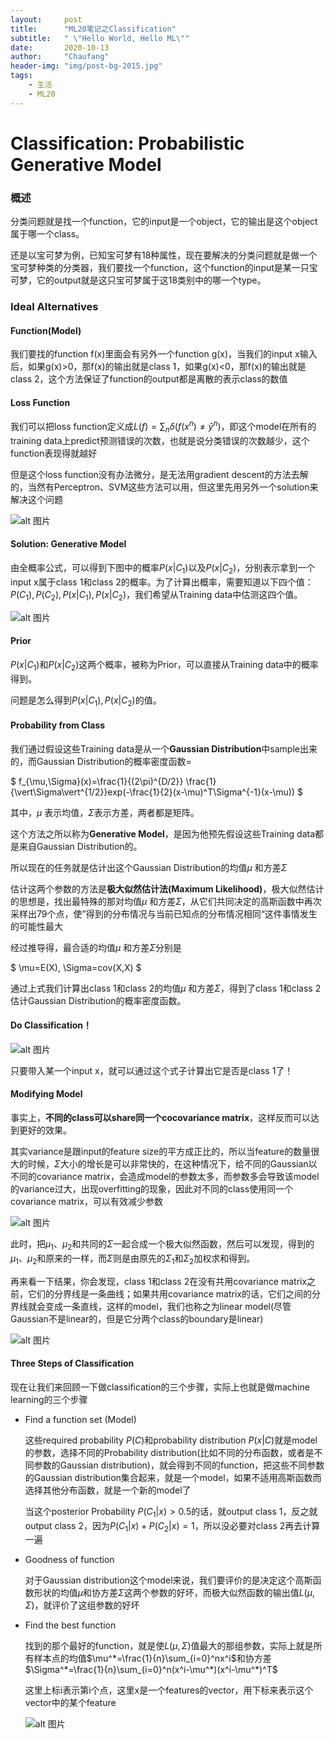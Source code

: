 ```yaml
---
layout:     post
title:      "ML20笔记之Classification"
subtitle:   " \"Hello World, Hello ML\""
date:       2020-10-13
author:     "Chaufang"
header-img: "img/post-bg-2015.jpg"
tags:
    - 生活
    - ML20
---
```


<script>
MathJax = {
tex: {
inlineMath: [['$', '$']],
displayMath: [['\\[', '\\]']],
processEnvironments: true,
processRefs: true
},
options: {
skipHtmlTags: ['noscript', 'style', 'textarea', 'pre', 'code'],
ignoreHtmlClass: 'tex2jax_ignore',
renderActions: {
find_script_mathtex: [10, function (doc) {
for (const node of document.querySelectorAll('script[type^="math/tex"]')) {
const display = !!node.type.match(/; *mode=display/);
const math = new doc.options.MathItem(node.textContent, doc.inputJax[0], display);
const text = document.createTextNode('');
node.parentNode.replaceChild(text, node);
math.start = { node: text, delim: '', n: 0 };
math.end = { node: text, delim: '', n: 0 };
doc.math.push(math);
}
}, '']
}
},
svg: {
fontCache: 'global'
}
};
</script>
<script id="MathJax-script" async src="https://cdn.staticfile.org/mathjax/3.0.1/es5/tex-svg.js"></script>

# Classification: Probabilistic Generative Model

### 概述

分类问题就是找一个function，它的input是一个object，它的输出是这个object属于哪一个class。

还是以宝可梦为例，已知宝可梦有18种属性，现在要解决的分类问题就是做一个宝可梦种类的分类器，我们要找一个function，这个function的input是某一只宝可梦，它的output就是这只宝可梦属于这18类别中的哪一个type。

### Ideal Alternatives

#### Function(Model)

我们要找的function f(x)里面会有另外一个function g(x)，当我们的input x输入后，如果g(x)>0，那f(x)的输出就是class 1，如果g(x)<0，那f(x)的输出就是class 2，这个方法保证了function的output都是离散的表示class的数值

#### Loss Function

我们可以把loss function定义成$L(f) = \sum_{n}\delta(f(x^n)\neq \hat{y}^n)$，即这个model在所有的training data上predict预测错误的次数，也就是说分类错误的次数越少，这个function表现得就越好

但是这个loss function没有办法微分，是无法用gradient descent的方法去解的，当然有Perceptron、SVM这些方法可以用，但这里先用另外一个solution来解决这个问题

![alt 图片](https://raw.githubusercontent.com/chaufanglam/MarkdownPhotos/master/ideal-alternatives.png)

#### Solution: Generative Model

由全概率公式，可以得到下图中的概率$P(x \vert C_1)$以及$P(x\vert C_2)$，分别表示拿到一个input x属于class 1和class 2的概率。为了计算出概率，需要知道以下四个值：$P(C_1),P(C_2),P(x\vert C_1),P(x\vert C_2)$，我们希望从Training data中估测这四个值。

![alt 图片](https://raw.githubusercontent.com/chaufanglam/MarkdownPhotos/master/two-class.png)

#### Prior

$P(x\vert C_1)$和$P(x\vert C_2)$这两个概率，被称为Prior，可以直接从Training data中的概率得到。

问题是怎么得到$P(x\vert C_1),P(x\vert C_2)$的值。

#### Probability from Class

我们通过假设这些Training data是从一个**Gaussian Distribution**中sample出来的，而Gaussian Distribution的概率密度函数=

$
f_{\mu,\Sigma}(x)=\frac{1}{(2\pi)^{D/2}} \frac{1}{\vert\Sigma\vert^{1/2}}exp(-\frac{1}{2}(x-\mu)^T\Sigma^{-1}(x-\mu))
$

其中，$\mu$ 表示均值，$\Sigma$表示方差，两者都是矩阵。

这个方法之所以称为**Generative Model**，是因为他预先假设这些Training data都是来自Gaussian Distribution的。

所以现在的任务就是估计出这个Gaussian Distribution的均值$\mu$ 和方差$\Sigma$

估计这两个参数的方法是**极大似然估计法(Maximum Likelihood)**，极大似然估计的思想是，找出最特殊的那对均值$\mu$ 和方差$\Sigma$，从它们共同决定的高斯函数中再次采样出79个点，使”得到的分布情况与当前已知点的分布情况相同“这件事情发生的可能性最大

经过推导得，最合适的均值$\mu$ 和方差$\Sigma$分别是

$
\mu=E(X), \Sigma=cov(X,X)
$

通过上式我们计算出class 1和class 2的均值$\mu$ 和方差$\Sigma$，得到了class 1和class 2估计Gaussian Distribution的概率密度函数。

#### Do Classification！

![alt 图片](https://raw.githubusercontent.com/chaufanglam/MarkdownPhotos/master/do-classification.png)

只要带入某一个input x，就可以通过这个式子计算出它是否是class 1了！

#### Modifying Model

事实上，**不同的class可以share同一个cocovariance matrix**，这样反而可以达到更好的效果。

其实variance是跟input的feature size的平方成正比的，所以当feature的数量很大的时候，$\Sigma$大小的增长是可以非常快的，在这种情况下，给不同的Gaussian以不同的covariance matrix，会造成model的参数太多，而参数多会导致该model的variance过大，出现overfitting的现象，因此对不同的class使用同一个covariance matrix，可以有效减少参数

![alt 图片](https://raw.githubusercontent.com/chaufanglam/MarkdownPhotos/master/modify-model.png)

此时，把$\mu_1$、$\mu_2$和共同的$\Sigma$一起合成一个极大似然函数，然后可以发现，得到的$\mu_1$、$\mu_2$和原来的一样，而$\Sigma$则是由原先的$\Sigma_1$和$\Sigma_2$加权求和得到。

再来看一下结果，你会发现，class 1和class 2在没有共用covariance matrix之前，它们的分界线是一条曲线；如果共用covariance matrix的话，它们之间的分界线就会变成一条直线，这样的model，我们也称之为linear model(尽管Gaussian不是linear的，但是它分两个class的boundary是linear)

![alt 图片](https://raw.githubusercontent.com/chaufanglam/MarkdownPhotos/master/modify-compare.png)

#### Three Steps of Classification

现在让我们来回顾一下做classification的三个步骤，实际上也就是做machine learning的三个步骤

- Find a function set (Model)

  这些required probability $P(C)$和probability distribution $P(x\vert C)$就是model的参数，选择不同的Probability distribution(比如不同的分布函数，或者是不同参数的Gaussian distribution)，就会得到不同的function，把这些不同参数的Gaussian distribution集合起来，就是一个model，如果不适用高斯函数而选择其他分布函数，就是一个新的model了

  当这个posterior Probability $P(C_1\vert x)>0.5$的话，就output class 1，反之就output class 2，因为$P(C_1\vert x)+P(C_2\vert x)=1$，所以没必要对class 2再去计算一遍

- Goodness of function

  对于Gaussian distribution这个model来说，我们要评价的是决定这个高斯函数形状的均值$\mu$和协方差$\Sigma$这两个参数的好坏，而极大似然函数的输出值$L(\mu,\Sigma)$，就评价了这组参数的好坏

- Find the best function

  找到的那个最好的function，就是使$L(\mu,\Sigma)$值最大的那组参数，实际上就是所有样本点的均值$\mu^*=\frac{1}{n}\sum_{i=0}^nx^i$和协方差$\Sigma^*=\frac{1}{n}\sum_{i=0}^n(x^i-\mu^*)(x^i-\mu^*)^T$
  
  这里上标i表示第i个点，这里x是一个features的vector，用下标来表示这个vector中的某个feature
  
  ![alt 图片](https://raw.githubusercontent.com/chaufanglam/MarkdownPhotos/master/three-steps.png)